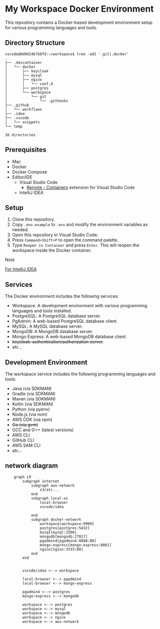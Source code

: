 # My Workspace Docker Environment

This repository contains a Docker-based development environment setup for various programming languages and tools.

## Directory Structure
```
vscode@8d0d24b7b8fd:~/workspace$ tree -adI '.git|.docker'
.
├── .devcontainer
│   └── docker
│       ├── keycloak
│       ├── mysql
│       ├── nginx
│       │   └── conf.d
│       ├── postgres
│       └── workspace
│           └── git
│               └── .githooks
├── .github
│   └── workflows
├── .idea
├── .vscode
│   └── snippets
└── temp

16 directories
```

## Prerequisites

- Mac
- Docker
- Docker Compose
- Editor/IDE
  - Visual Studio Code
    - [Remote - Containers](https://marketplace.visualstudio.com/items?itemName=ms-vscode-remote.remote-containers) extension for Visual Studio Code
  - IntelliJ IDEA

## Setup

1. Clone this repository.
2. Copy `.env.example` to `.env` and modify the environment variables as needed.
3. Open this repository in Visual Studio Code.
4. Press `Command+Shift+P` to open the command palette.
5. Type `Reopen in Container` and press `Enter`. This will reopen the workspace inside the Docker container.

>[!NOTE] 
>[For IntelliJ IDEA](https://pleiades.io/help/idea/connect-to-devcontainer.html#create_dev_container_inside_ide)

## Services

The Docker environment includes the following services:

- Workspace: A development environment with various programming languages and tools installed.
- PostgreSQL: A PostgreSQL database server.
- PgAdmin: A web-based PostgreSQL database client.
- MySQL: A MySQL database server.
- MongoDB: A MongoDB database server.
- Mongo Express: A web-based MongoDB database client.
- ~~keycloak: authentication/authorization server.~~
- atc...

## Development Environment

The workspace service includes the following programming languages and tools:

- Java (via SDKMAN)
- Gradle (via SDKMAN)
- Maven (via SDKMAN)
- Kotlin (via SDKMAN)
- Python (via pyenv)
- Node.js (via nvm)
- AWS CDK (via npm)
- ~~Go (via gvm)~~
- GCC and G++ (latest versions)
- AWS CLI
- GitHub CLI
- AWS SAM CLI
- atc...

## network diagram

```mermaid
    graph LR
        subgraph internet
            subgraph aws-network
                s3/atc...
            end
            subgraph local-os
                local-browser
                vscode/idea

            end
            subgraph docker-network
                workspace[workspace:9999]
                postgres[postgres:5432]
                mysql[mysql:3306]
                mongodb[mongodb:27017]
                pgadmin4[pgadmin4:8888:80]
                mongo-express[mongo-express:8081]
                nginx[nginx:3333:80]
            end
        end


        vscode/idea <--> workspace

        local-browser <--> pgadmin4
        local-browser <--> mongo-express

        pgadmin4 <--> postgres
        mongo-express <--> mongodb

        workspace <--> postgres
        workspace <--> mysql
        workspace <--> mongodb
        workspace <--> nginx
        workspace <--> aws-network
```

